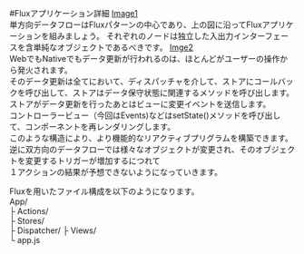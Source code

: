 #Fluxアプリケーション詳細
[Image1](https://facebook.github.io/flux/img/flux-simple-f8-diagram-1300w.png "単一データフロー1")  
単方向データフローはFluxパターンの中心であり、上の図に沿ってFluxアプリケーションを組みましょう。
それぞれのノードは独立した入出力インターフェースを含単純なオブジェクトであるべきです。
[Imge2](https://facebook.github.io/flux/img/flux-simple-f8-diagram-with-client-action-1300w.png "ユーザーアクション")  
WebでもNativeでもデータ更新が行われるのは、ほとんどがユーザーの操作から発火されます。  
そのデータ更新は全てにおいて、ディスパッチャを介して、ストアにコールバックを呼び出して、ストアはデータ保守状態に関連するメソッドを呼び出します。  
ストアがデータ更新を行ったあとはビューに変更イベントを送信します。  
コントローラービュー（今回はEvents)などはsetState()メソッドを呼び出して、コンポーネントを再レンダリングします。  
このような構造により、より機能的なリアクティブプリグラムを構築できます。  
逆に双方向のデータフローでは様々なオブジェクトが変更され、そのオブジェクトを変更するトリガーが増加するにつれて  
１アクションの結果が予想できないようになっていきます。  

Fluxを用いたファイル構成を以下のようになります。  
    App/  
    ├ Actions/  
    ├ Stores/  
    ├ Dispatcher/
    ├ Views/  
    └ app.js  
